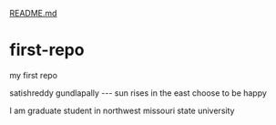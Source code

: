 [README.md](https://github.com/Satishgundlapally/first-repo/files/7050696/README.md)
# first-repo
my first repo

 satishreddy gundlapally --- sun rises in the east
 choose to be happy


 I am graduate 
 student in 
 northwest missouri state university
